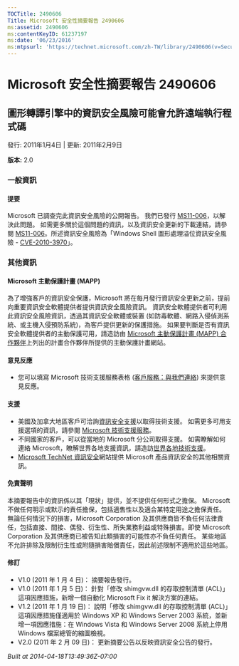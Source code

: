 ```yaml
---
TOCTitle: 2490606
Title: Microsoft 安全性摘要報告 2490606
ms:assetid: 2490606
ms:contentKeyID: 61237197
ms:date: '06/23/2016'
ms:mtpsurl: 'https://technet.microsoft.com/zh-TW/library/2490606(v=Security.10)'
---
```



Microsoft 安全性摘要報告 2490606
================================

圖形轉譯引擎中的資訊安全風險可能會允許遠端執行程式碼
----------------------------------------------------

發行: 2011年1月4日 | 更新: 2011年2月9日

**版本:** 2.0

### 一般資訊

#### 提要

Microsoft 已調查完此資訊安全風險的公開報告。 我們已發行 [MS11-006](https://technet.microsoft.com/security/bulletin/ms11-006)，以解決此問題。 如需更多關於這個問題的資訊，以及資訊安全更新的下載連結，請參閱 [MS11-006](https://technet.microsoft.com/security/bulletin/ms11-006)。所述資訊安全風險為「Windows Shell 圖形處理溢位資訊安全風險 - [CVE-2010-3970](https://www.cve.mitre.org/cgi-bin/cvename.cgi?name=cve-2010-3970)」。

### 其他資訊

#### Microsoft 主動保護計畫 (MAPP)

為了增強客戶的資訊安全保護，Microsoft 將在每月發行資訊安全更新之前，提前向重要資訊安全軟體提供者提供資訊安全風險資訊。 資訊安全軟體提供者可利用此資訊安全風險資訊，透過其資訊安全軟體或裝置 (如防毒軟體、網路入侵偵測系統、或主機入侵預防系統)，為客戶提供更新的保護措施。 如果要判斷是否有資訊安全軟體提供者的主動保護可用，請造訪由 [Microsoft 主動保護計畫 (MAPP) 合作夥伴](https://www.microsoft.com/security/msrc/mapp/partners.mspx)上列出的計畫合作夥伴所提供的主動保護計畫網站。

#### 意見反應

-   您可以填寫 Microsoft 技術支援服務表格 ([客戶服務：與我們連絡](https://support.microsoft.com/common/survey.aspx?scid=sw;en;1257&amp;showpage=1&amp;ws=technet&amp;sd=tech)) 來提供意見反應。

#### 支援

-   美國及加拿大地區客戶可洽詢[資訊安全支援](https://go.microsoft.com/fwlink/?linkid=21131)以取得技術支援。 如需更多可用支援選項的資訊，請參閱 [Microsoft 技術支援服務](https://support.microsoft.com/?ln=zh-tw)。
-   不同國家的客戶，可以從當地的 Microsoft 分公司取得支援。 如需瞭解如何連絡 Microsoft，瞭解世界各地支援資訊，請造訪[世界各地技術支援](https://go.microsoft.com/fwlink/?linkid=21155)。
-   [Microsoft TechNet 資訊安全](https://technet.microsoft.com/zh-tw/security/default.aspx)網站提供 Microsoft 產品資訊安全的其他相關資訊。

#### 免責聲明

本摘要報告中的資訊係以其「現狀」提供，並不提供任何形式之擔保。 Microsoft 不做任何明示或默示的責任擔保，包括適售性以及適合某特定用途之擔保責任。 無論任何情況下的損害，Microsoft Corporation 及其供應商皆不負任何法律責任，包括直接、間接、偶發、衍生性、所失業務利益或特殊損害。即使 Microsoft Corporation 及其供應商已被告知此類損害的可能性亦不負任何責任。 某些地區不允許排除及限制衍生性或附隨損害賠償責任，因此前述限制不適用於這些地區。

#### 修訂

-   V1.0 (2011 年 1 月 4 日)： 摘要報告發行。
-   V1.0 (2011 年 1 月 5 日)： 針對「修改 shimgvw.dll 的存取控制清單 (ACL)」這項因應措施，新增一個自動化 Microsoft Fix it 解決方案的連結。
-   V1.2 (2011 年 1 月 19 日)： 說明「修改 shimgvw.dll 的存取控制清單 (ACL)」這項因應措施僅適用於 Windows XP 和 Windows Server 2003 系統，並新增一項因應措施：在 Windows Vista 和 Windows Server 2008 系統上停用 Windows 檔案總管的縮圖檢視。
-   V2.0 (2011 年 2 月 09 日)： 更新摘要公告以反映資訊安全公告的發行。

*Built at 2014-04-18T13:49:36Z-07:00*
